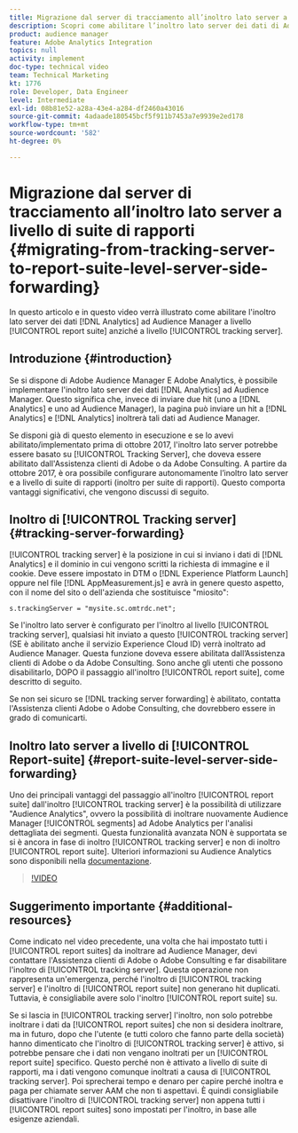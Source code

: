 ```yaml
---
title: Migrazione dal server di tracciamento all’inoltro lato server a livello di suite di rapporti
description: Scopri come abilitare l’inoltro lato server dei dati di Adobe Analytics ad Audience Manager a livello di suite di rapporti invece che a livello di server di tracciamento.
product: audience manager
feature: Adobe Analytics Integration
topics: null
activity: implement
doc-type: technical video
team: Technical Marketing
kt: 1776
role: Developer, Data Engineer
level: Intermediate
exl-id: 08b81e52-a28a-43e4-a284-df2460a43016
source-git-commit: 4adaade180545bcf5f911b7453a7e9939e2ed178
workflow-type: tm+mt
source-wordcount: '582'
ht-degree: 0%

---
```


# Migrazione dal server di tracciamento all’inoltro lato server a livello di suite di rapporti {#migrating-from-tracking-server-to-report-suite-level-server-side-forwarding}

In questo articolo e in questo video verrà illustrato come abilitare l&#39;inoltro lato server dei dati [!DNL Analytics] ad Audience Manager a livello [!UICONTROL report suite] anziché a livello [!UICONTROL tracking server].

## Introduzione {#introduction}

Se si dispone di Adobe Audience Manager E Adobe Analytics, è possibile implementare l&#39;inoltro lato server dei dati [!DNL Analytics] ad Audience Manager. Questo significa che, invece di inviare due hit (uno a [!DNL Analytics] e uno ad Audience Manager), la pagina può inviare un hit a [!DNL Analytics] e [!DNL Analytics] inoltrerà tali dati ad Audience Manager.

Se disponi già di questo elemento in esecuzione e se lo avevi abilitato/implementato prima di ottobre 2017, l&#39;inoltro lato server potrebbe essere basato su [!UICONTROL Tracking Server], che doveva essere abilitato dall&#39;Assistenza clienti di Adobe o da Adobe Consulting. A partire da ottobre 2017, è ora possibile configurare autonomamente l’inoltro lato server e a livello di suite di rapporti (inoltro per suite di rapporti). Questo comporta vantaggi significativi, che vengono discussi di seguito.

## Inoltro di [!UICONTROL Tracking server] {#tracking-server-forwarding}

[!UICONTROL tracking server] è la posizione in cui si inviano i dati di [!DNL Analytics] e il dominio in cui vengono scritti la richiesta di immagine e il cookie. Deve essere impostato in DTM o [!DNL Experience Platform Launch] oppure nel file [!DNL AppMeasurement.js] e avrà in genere questo aspetto, con il nome del sito o dell&#39;azienda che sostituisce &quot;miosito&quot;:

`s.trackingServer = "mysite.sc.omtrdc.net";`

Se l&#39;inoltro lato server è configurato per l&#39;inoltro al livello [!UICONTROL tracking server], qualsiasi hit inviato a questo [!UICONTROL tracking server] (SE è abilitato anche il servizio Experience Cloud ID) verrà inoltrato ad Audience Manager. Questa funzione doveva essere abilitata dall’Assistenza clienti di Adobe o da Adobe Consulting. Sono anche gli utenti che possono disabilitarlo, DOPO il passaggio all&#39;inoltro [!UICONTROL report suite], come descritto di seguito.

Se non sei sicuro se [!DNL tracking server forwarding] è abilitato, contatta l&#39;Assistenza clienti Adobe o Adobe Consulting, che dovrebbero essere in grado di comunicarti.

## Inoltro lato server a livello di [!UICONTROL Report-suite] {#report-suite-level-server-side-forwarding}

Uno dei principali vantaggi del passaggio all&#39;inoltro [!UICONTROL report suite] dall&#39;inoltro [!UICONTROL tracking server] è la possibilità di utilizzare &quot;Audience Analytics&quot;, ovvero la possibilità di inoltrare nuovamente Audience Manager [!UICONTROL segments] ad Adobe Analytics per l&#39;analisi dettagliata dei segmenti. Questa funzionalità avanzata NON è supportata se si è ancora in fase di inoltro [!UICONTROL tracking server] e non di inoltro [!UICONTROL report suite]. Ulteriori informazioni su Audience Analytics sono disponibili nella [documentazione](https://experienceleague.adobe.com/docs/analytics/integration/audience-analytics/mc-audiences-aam.html).

>[!VIDEO](https://video.tv.adobe.com/v/23701/?quality=12)

## Suggerimento importante {#additional-resources}

Come indicato nel video precedente, una volta che hai impostato tutti i [!UICONTROL report suites] da inoltrare ad Audience Manager, devi contattare l&#39;Assistenza clienti di Adobe o Adobe Consulting e far disabilitare l&#39;inoltro di [!UICONTROL tracking server]. Questa operazione non rappresenta un&#39;emergenza, perché l&#39;inoltro di [!UICONTROL tracking server] e l&#39;inoltro di [!UICONTROL report suite] non generano hit duplicati. Tuttavia, è consigliabile avere solo l&#39;inoltro [!UICONTROL report suite] su.

Se si lascia in [!UICONTROL tracking server] l&#39;inoltro, non solo potrebbe inoltrare i dati da [!UICONTROL report suites] che non si desidera inoltrare, ma in futuro, dopo che l&#39;utente (e tutti coloro che fanno parte della società) hanno dimenticato che l&#39;inoltro di [!UICONTROL tracking server] è attivo, si potrebbe pensare che i dati non vengano inoltrati per un [!UICONTROL report suite] specifico. Questo perché non è attivato a livello di suite di rapporti, ma i dati vengono comunque inoltrati a causa di [!UICONTROL tracking server]. Poi sprecherai tempo e denaro per capire perché inoltra e paga per chiamate server AAM che non ti aspettavi. È quindi consigliabile disattivare l&#39;inoltro di [!UICONTROL tracking server] non appena tutti i [!UICONTROL report suites] sono impostati per l&#39;inoltro, in base alle esigenze aziendali.
